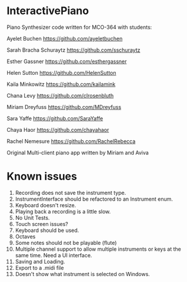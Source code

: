 InteractivePiano
================

Piano Synthesizer code written for MCO-364 with students:

Ayelet Buchen https://github.com/ayeletbuchen

Sarah Bracha Schuraytz https://github.com/sschuraytz

Esther Gassner https://github.com/esthergassner

Helen Sutton https://github.com/HelenSutton

Kaila Minkowitz https://github.com/kailamink

Chana Levy https://github.com/clrosenbluth

Miriam Dreyfuss https://github.com/MDreyfuss

Sara Yaffe https://github.com/SaraYaffe

Chaya Haor https://github.com/chayahaor

Rachel Nemesure https://github.com/RachelRebecca

Original Multi-client piano app written by Miriam and Aviva

Known issues
================

1. Recording does not save the instrument type.
2. InstrumentInterface should be refactored to an Instrument enum.
3. Keyboard doesn't resize.
4. Playing back a recording is a little slow.
5. No Unit Tests.
6. Touch screen issues?
7. Keyboard should be used.
8. Octaves
9. Some notes should not be playable (flute)
10. Multiple channel support to allow multiple instruments or keys at the same time. Need a UI interface.
11. Saving and Loading.
12. Export to a .midi file
13. Doesn't show what instrument is selected on Windows.